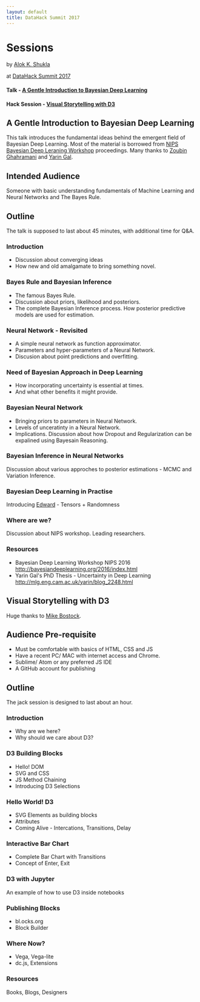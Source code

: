 ```yaml
---
layout: default
title: DataHack Summit 2017
---
```

# Sessions 
by [Alok K. Shukla](mailto:alokks2@illinois.edu?Subject=DataHack2017)

at [DataHack Summit 2017](https://www.analyticsvidhya.com/datahacksummit/)




#### Talk - [A Gentle Introduction to Bayesian Deep Learning](#talk)
#### Hack Session - [Visual Storytelling with D3](#session)


## A Gentle Introduction to Bayesian Deep Learning<a name="talk"></a>



This talk introduces the fundamental ideas behind the emergent field of Bayesian Deep Learning. 
Most of the material is borrowed from [NIPS Bayesian Deep Leraning Workshop](http://bayesiandeeplearning.org) proceedings. 
Many thanks to [Zoubin Ghahramani](http://mlg.eng.cam.ac.uk/zoubin/) and [Yarin Gal](http://www.cs.ox.ac.uk/people/yarin.gal/website/).

## Intended Audience

Someone with basic understanding fundamentals of Machine Learning and Neural Networks and The Bayes Rule.

## Outline

The talk is supposed to last about 45 minutes, with additional time for Q&A.

### Introduction

- Discussion about converging ideas
- How new and old amalgamate to bring something novel. 

### Bayes Rule and Bayesian Inference

- The famous Bayes Rule. 
- Discussion about priors, likelihood and posteriors. 
- The complete Bayesian Inference process. How posterior predictive models are used for estimation.  

### Neural Network - Revisited

- A simple neural network as function approximator. 
- Parameters and hyper-parameters of a Neural Network. 
- Discusion about point predictions and overfitting.

### Need of Bayesian Approach in Deep Learning

- How incorporating uncertainty is essential at times. 
- And what other benefits it might provide. 

### Bayesian Neural Network 

- Bringing priors to parameters in Neural Network. 
- Levels of unceratinty in a Neural Network.
- Implications. Discussion about how Dropout and Regularization can be expalined using Bayesain Reasoning.

### Bayesian Inference in Neural Networks

Discussion about various approches to posterior estimations - MCMC and Variation Inference.

### Bayesian Deep Learning in Practise

Introducing [Edward](https://edwardlib.org) - Tensors + Randomness

### Where are we?

Discussion about NIPS workshop. Leading researchers.

### Resources
- Bayesian Deep Learning Workshop NIPS 2016 <http://bayesiandeeplearning.org/2016/index.html> 
- Yarin Gal's PhD Thesis - Uncertainty in Deep Learning <http://mlg.eng.cam.ac.uk/yarin/blog_2248.html>


## Visual Storytelling with D3<a name="session"></a>
Huge thanks to [Mike Bostock](https://bost.ocks.org/mike/).

## Audience Pre-requisite 

- Must be comfortable with basics of HTML, CSS and JS
- Have a recent PC/ MAC with internet access and Chrome. 
- Sublime/ Atom or any preferred JS IDE
- A GitHub account for publishing 

## Outline

The jack session is designed to last about an hour.

### Introduction

- Why are we here? 
- Why should we care about D3?

### D3 Building Blocks

- Hello! DOM
- SVG and CSS
- JS Method Chaining
- Introducing D3 Selections

### Hello World! D3

- SVG Elements as building blocks
- Attributes
- Coming Alive - Intercations, Transitions, Delay

### Interactive Bar Chart

- Complete Bar Chart with Transitions 
- Concept of Enter, Exit

### D3 with Jupyter

An example of how to use D3 inside notebooks

### Publishing Blocks

- bl.ocks.org
- Block Builder

### Where Now?

- Vega, Vega-lite
- dc.js, Extensions

### Resources

Books, Blogs, Designers
